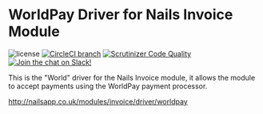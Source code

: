 # WorldPay Driver for Nails Invoice Module

![license](https://img.shields.io/badge/license-MIT-green.svg)
[![CircleCI branch](https://img.shields.io/circleci/project/github/nails/driver-invoice-worldpay.svg)](https://circleci.com/gh/nails/driver-invoice-worldpay)
[![Scrutinizer Code Quality](https://scrutinizer-ci.com/g/nails/driver-invoice-worldpay/badges/quality-score.png)](https://scrutinizer-ci.com/g/nails/driver-invoice-worldpay)
[![Join the chat on Slack!](https://now-examples-slackin-rayibnpwqe.now.sh/badge.svg)](https://nails-app.slack.com/shared_invite/MTg1NDcyNjI0ODcxLTE0OTUwMzA1NTYtYTZhZjc5YjExMQ)

This is the "World" driver for the Nails Invoice module, it allows the module to accept payments using the WorldPay payment processor.

http://nailsapp.co.uk/modules/invoice/driver/worldpay
